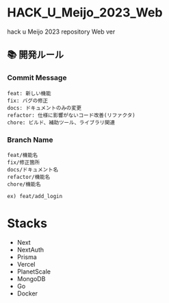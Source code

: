 # HACK_U_Meijo_2023_Web
hack u Meijo 2023 repository Web ver

## 📚 開発ルール

### Commit Message

```
feat: 新しい機能
fix: バグの修正
docs: ドキュメントのみの変更
refactor: 仕様に影響がないコード改善(リファクタ)
chore: ビルド、補助ツール、ライブラリ関連
```

### Branch Name

```
feat/機能名
fix/修正箇所
docs/ドキュメント名
refactor/機能名
chore/機能名

ex) feat/add_login
```

# Stacks 

- Next
- NextAuth
- Prisma
- Vercel
- PlanetScale
- MongoDB
- Go
- Docker
